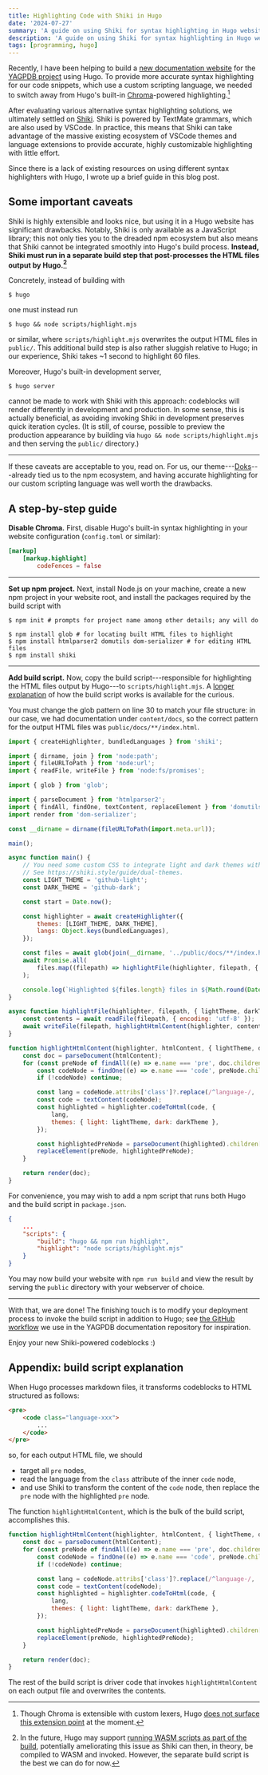 ```yaml
---
title: Highlighting Code with Shiki in Hugo
date: '2024-07-27'
summary: 'A guide on using Shiki for syntax highlighting in Hugo websites.'
description: 'A guide on using Shiki for syntax highlighting in Hugo websites.'
tags: [programming, hugo]
---
```


Recently, I have been helping to build a [new documentation website](https://docs-beta.yagpdb.xyz/)
for the [YAGPDB project](https://yagpdb.xyz) using Hugo. To provide more accurate syntax
highlighting for our code snippets, which use a custom scripting language, we needed to switch away
from Hugo's built-in [Chroma](https://github.com/alecthomas/chroma)-powered highlighting.[^1]

After evaluating various alternative syntax highlighting solutions, we ultimately settled on
[Shiki](https://shiki.style/). Shiki is powered by TextMate grammars, which are also used by VSCode.
In practice, this means that Shiki can take advantage of the massive existing ecosystem of VSCode
themes and language extensions to provide accurate, highly customizable highlighting with little
effort.

Since there is a lack of existing resources on using different syntax highlighters with Hugo, I
wrote up a brief guide in this blog post.

## Some important caveats

Shiki is highly extensible and looks nice, but using it in a Hugo website has significant drawbacks.
Notably, Shiki is only available as a JavaScript library; this not only ties you to the dreaded npm
ecosystem but also means that Shiki cannot be integrated smoothly into Hugo's build process.
**Instead, Shiki must run in a separate build step that post-processes the HTML files output by
Hugo.[^2]**

Concretely, instead of building with

```shell
$ hugo
```

one must instead run

```shell
$ hugo && node scripts/highlight.mjs
```

or similar, where `scripts/highlight.mjs` overwrites the output HTML files in `public/`. This
additional build step is also rather sluggish relative to Hugo; in our experience, Shiki takes ~1
second to highlight 60 files.

Moreover, Hugo's built-in development server,

```shell
$ hugo server
```

cannot be made to work with Shiki with this approach: codeblocks will render differently in
development and production. In some sense, this is actually beneficial, as avoiding invoking Shiki
in development preserves quick iteration cycles. (It is still, of course, possible to preview the
production appearance by building via `hugo && node scripts/highlight.mjs` and then serving the
`public/` directory.)

---

If these caveats are acceptable to you, read on. For us, our
theme---[Doks](https://getdoks.org/)---already tied us to the npm ecosystem, and having accurate
highlighting for our custom scripting language was well worth the drawbacks.

## A step-by-step guide

**Disable Chroma.** First, disable Hugo's built-in syntax highlighting in your website configuration
(`config.toml` or similar):

```toml {hl_lines=3}
[markup]
    [markup.highlight]
        codeFences = false
```

---

**Set up npm project.** Next, install Node.js on your machine, create a new npm project in your
website root, and install the packages required by the build script with

```shell
$ npm init # prompts for project name among other details; any will do

$ npm install glob # for locating built HTML files to highlight
$ npm install htmlparser2 domutils dom-serializer # for editing HTML files
$ npm install shiki
```

---

**Add build script.** Now, copy the build script---responsible for highlighting the HTML files
output by Hugo---to `scripts/highlight.mjs`. A [longer explanation](#appendix-build-script-explanation)
of how the build script works is available for the curious.

You must change the glob pattern on line 30 to match your file structure: in our case, we had
documentation under `content/docs`, so the correct pattern for the output HTML files was
`public/docs/**/index.html`.

```js {linenos=true, hl_lines=30}
import { createHighlighter, bundledLanguages } from 'shiki';

import { dirname, join } from 'node:path';
import { fileURLToPath } from 'node:url';
import { readFile, writeFile } from 'node:fs/promises';

import { glob } from 'glob';

import { parseDocument } from 'htmlparser2';
import { findAll, findOne, textContent, replaceElement } from 'domutils';
import render from 'dom-serializer';

const __dirname = dirname(fileURLToPath(import.meta.url));

main();

async function main() {
	// You need some custom CSS to integrate light and dark themes with your website.
	// See https://shiki.style/guide/dual-themes.
	const LIGHT_THEME = 'github-light';
	const DARK_THEME = 'github-dark';

	const start = Date.now();

	const highlighter = await createHighlighter({
		themes: [LIGHT_THEME, DARK_THEME],
		langs: Object.keys(bundledLanguages),
	});

	const files = await glob(join(__dirname, '../public/docs/**/index.html'));
	await Promise.all(
		files.map((filepath) => highlightFile(highlighter, filepath, { lightTheme: LIGHT_THEME, darkTheme: DARK_THEME }))
	);

	console.log(`Highlighted ${files.length} files in ${Math.round(Date.now() - start)} ms`);
}

async function highlightFile(highlighter, filepath, { lightTheme, darkTheme }) {
	const contents = await readFile(filepath, { encoding: 'utf-8' });
	await writeFile(filepath, highlightHtmlContent(highlighter, contents, { lightTheme, darkTheme }));
}

function highlightHtmlContent(highlighter, htmlContent, { lightTheme, darkTheme }) {
	const doc = parseDocument(htmlContent);
	for (const preNode of findAll((e) => e.name === 'pre', doc.children)) {
		const codeNode = findOne((e) => e.name === 'code', preNode.children);
		if (!codeNode) continue;

		const lang = codeNode.attribs['class']?.replace(/^language-/, '') ?? 'text';
		const code = textContent(codeNode);
		const highlighted = highlighter.codeToHtml(code, {
			lang,
			themes: { light: lightTheme, dark: darkTheme },
		});

		const highlightedPreNode = parseDocument(highlighted).children[0];
		replaceElement(preNode, highlightedPreNode);
	}

	return render(doc);
}
```

For convenience, you may wish to add a npm script that runs both Hugo and the build script in
`package.json`.

```json {hl_lines=[4,5]}
{
    ...
    "scripts": {
		"build": "hugo && npm run highlight",
		"highlight": "node scripts/highlight.mjs"
    }
}
```

You may now build your website with `npm run build` and view the result by serving the `public`
directory with your webserver of choice.

---

With that, we are done! The finishing touch is to modify your deployment process to invoke
the build script in addition to Hugo; see
[the GitHub workflow](https://github.com/botlabs-gg/yagpdb-docs-v2/blob/master/.github/workflows/hugo.yml)
we use in the YAGPDB documentation repository for inspiration.

Enjoy your new Shiki-powered codeblocks :)

## Appendix: build script explanation

When Hugo processes markdown files, it transforms codeblocks to HTML structured as follows:

```html
<pre>
    <code class="language-xxx">
        ...
    </code>
</pre>
```

so, for each output HTML file, we should

- target all `pre` nodes,
- read the language from the `class` attribute of the inner `code` node,
- and use Shiki to transform the content of the `code` node, then replace the `pre` node with the
  highlighted `pre` node.

The function `highlightHtmlContent`, which is the bulk of the build script, accomplishes this.

```js
function highlightHtmlContent(highlighter, htmlContent, { lightTheme, darkTheme }) {
	const doc = parseDocument(htmlContent);
	for (const preNode of findAll((e) => e.name === 'pre', doc.children)) {
		const codeNode = findOne((e) => e.name === 'code', preNode.children);
		if (!codeNode) continue;

		const lang = codeNode.attribs['class']?.replace(/^language-/, '') ?? 'text';
		const code = textContent(codeNode);
		const highlighted = highlighter.codeToHtml(code, {
			lang,
			themes: { light: lightTheme, dark: darkTheme },
		});

		const highlightedPreNode = parseDocument(highlighted).children[0];
		replaceElement(preNode, highlightedPreNode);
	}

	return render(doc);
}
```

The rest of the build script is driver code that invokes `highlightHtmlContent` on each output file
and overwrites the contents.

[^1]:
    Though Chroma is extensible with custom lexers, Hugo [does not surface this extension
    point](https://github.com/gohugoio/hugo/issues/11496) at the moment.

[^2]:
    In the future, Hugo may support [running WASM scripts as part of the
    build](https://github.com/gohugoio/hugo/pull/12679), potentially ameliorating this issue as
    Shiki can then, in theory, be compiled to WASM and invoked. However, the separate build script
    is the best we can do for now.
